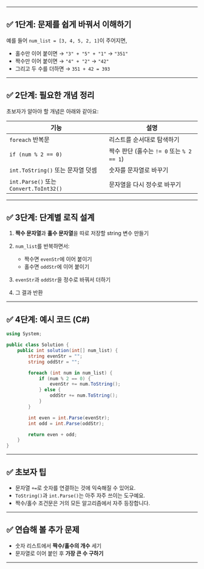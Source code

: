 
---

## ✅ 1단계: 문제를 쉽게 바꿔서 이해하기

예를 들어 `num_list = [3, 4, 5, 2, 1]`이 주어지면,

* 홀수만 이어 붙이면 → `"3" + "5" + "1"` → `"351"`
* 짝수만 이어 붙이면 → `"4" + "2"` → `"42"`
* 그리고 두 수를 더하면 → `351 + 42 = 393`

---

## ✅ 2단계: 필요한 개념 정리

초보자가 알아야 할 개념은 아래와 같아요:

| 기능                                   | 설명                               |
| ------------------------------------ | -------------------------------- |
| `foreach` 반복문                        | 리스트를 순서대로 탐색하기                   |
| `if (num % 2 == 0)`                  | 짝수 판단 (홀수는 `!= 0` 또는 `% 2 == 1`) |
| `int.ToString()` 또는 문자열 덧셈           | 숫자를 문자열로 바꾸기                     |
| `int.Parse()` 또는 `Convert.ToInt32()` | 문자열을 다시 정수로 바꾸기                  |

---

## ✅ 3단계: 단계별 로직 설계

1. **짝수 문자열**과 **홀수 문자열**을 따로 저장할 string 변수 만들기
2. `num_list`를 반복하면서:

   * 짝수면 `evenStr`에 이어 붙이기
   * 홀수면 `oddStr`에 이어 붙이기
3. `evenStr`과 `oddStr`을 정수로 바꿔서 더하기
4. 그 결과 반환

---

## ✅ 4단계: 예시 코드 (C#)

```csharp
using System;

public class Solution {
    public int solution(int[] num_list) {
        string evenStr = "";
        string oddStr = "";

        foreach (int num in num_list) {
            if (num % 2 == 0) {
                evenStr += num.ToString();
            } else {
                oddStr += num.ToString();
            }
        }

        int even = int.Parse(evenStr);
        int odd = int.Parse(oddStr);

        return even + odd;
    }
}
```

---

## ✅ 초보자 팁

* 문자열 `+=`로 숫자를 연결하는 것에 익숙해질 수 있어요.
* `ToString()`과 `int.Parse()`는 아주 자주 쓰이는 도구예요.
* 짝수/홀수 조건문은 거의 모든 알고리즘에서 자주 등장합니다.

---

## ✅ 연습해 볼 추가 문제

* 숫자 리스트에서 **짝수/홀수의 개수** 세기
* 문자열로 이어 붙인 후 **가장 큰 수 구하기**

---
